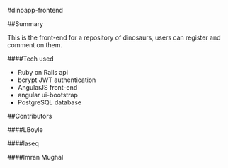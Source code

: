 #dinoapp-frontend

##Summary

This is the front-end for a repository of dinosaurs, users can register and comment on them.

####Tech used

- Ruby on Rails api
- bcrypt JWT authentication
- AngularJS front-end
- angular ui-bootstrap
- PostgreSQL database


##Contributors

####LBoyle

####laseq

####Imran Mughal

